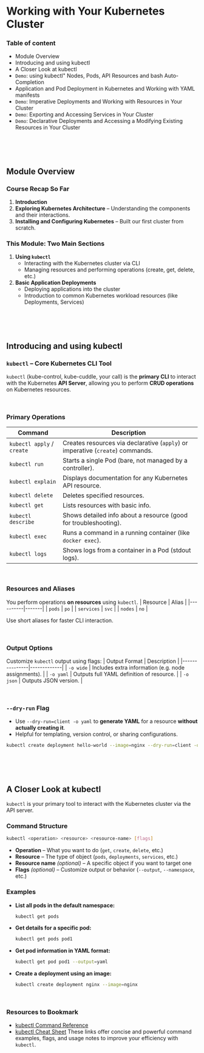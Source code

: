 # Working with Your Kubernetes Cluster

### Table of content
  - Module Overview
  - Introducing and using kubectl
  - A Closer Look at kubectl
  - `Demo`: using kubectl" Nodes, Pods, API Resources and bash Auto-Completion
  - Application and Pod Deployment in Kubernetes and Working with YAML manifests
  - `Demo`: Imperative Deployments and Working with Resources in Your Cluster
  - `Demo`: Exporting and Accessing Services in Your Cluster
  - `Demo`: Declarative Deployments and Accessing a Modifying Existing Resources in Your Cluster


<br><br><br>


## Module Overview
### Course Recap So Far
1. **Introduction**
2. **Exploring Kubernetes Architecture** – Understanding the components and their interactions.
3. **Installing and Configuring Kubernetes** – Built our first cluster from scratch.

### This Module: Two Main Sections
1. **Using `kubectl`**
   - Interacting with the Kubernetes cluster via CLI
   - Managing resources and performing operations (create, get, delete, etc.)
2. **Basic Application Deployments**
   - Deploying applications into the cluster
   - Introduction to common Kubernetes workload resources (like Deployments, Services)


<br><br><br>


## Introducing and using kubectl
### `kubectl` – Core Kubernetes CLI Tool
`kubectl` (kube-control, kube-cuddle, your call) is the **primary CLI** to interact with the Kubernetes **API Server**, allowing you to perform **CRUD operations** on Kubernetes resources.

<br>

### Primary Operations
| Command | Description |
|---|---|
| `kubectl apply` / `create` | Creates resources via declarative (`apply`) or imperative (`create`) commands. |
| `kubectl run`        | Starts a single Pod (bare, not managed by a controller). |
| `kubectl explain`    | Displays documentation for any Kubernetes API resource. |
| `kubectl delete`     | Deletes specified resources. |
| `kubectl get`        | Lists resources with basic info. |
| `kubectl describe`   | Shows detailed info about a resource (good for troubleshooting). |
| `kubectl exec`       | Runs a command in a running container (like `docker exec`). |
| `kubectl logs`       | Shows logs from a container in a Pod (stdout logs). |

<br>

### Resources and Aliases
You perform operations **on resources** using `kubectl`.
| Resource | Alias |
|----------|-------|
| `pods`   | `po`  |
| `services` | `svc` |
| `nodes`  | `no`  |

Use short aliases for faster CLI interaction.

<br>

### Output Options
Customize `kubectl` output using flags:
| Output Format | Description |
|---------------|-------------|
| `-o wide`     | Includes extra information (e.g. node assignments). |
| `-o yaml`     | Outputs full YAML definition of resource. |
| `-o json`     | Outputs JSON version. |

<br>

### `--dry-run` Flag
- Use `--dry-run=client -o yaml` to **generate YAML** for a resource **without actually creating it**.
- Helpful for templating, version control, or sharing configurations.

```bash
kubectl create deployment hello-world --image=nginx --dry-run=client -o yaml
```


<br><br><br>


## A Closer Look at kubectl
`kubectl` is your primary tool to interact with the Kubernetes cluster via the API server.

### Command Structure
```bash
kubectl <operation> <resource> <resource-name> [flags]
```

- **Operation** – What you want to do (`get`, `create`, `delete`, etc.)
- **Resource** – The type of object (`pods`, `deployments`, `services`, etc.)
- **Resource name** *(optional)* – A specific object if you want to target one
- **Flags** *(optional)* – Customize output or behavior (`--output`, `--namespace`, etc.)

### Examples
- **List all pods in the default namespace:**
  ```bash
  kubectl get pods
  ```
- **Get details for a specific pod:**
  ```bash
  kubectl get pods pod1
  ```
- **Get pod information in YAML format:**
  ```bash
  kubectl get pod pod1 --output=yaml
  ```
- **Create a deployment using an image:**
  ```bash
  kubectl create deployment nginx --image=nginx
  ```

<br>

### Resources to Bookmark
- [kubectl Command Reference](https://kubernetes.io/docs/reference/kubectl/)
- [kubectl Cheat Sheet](https://kubernetes.io/docs/reference/kubectl/cheatsheet/)
These links offer concise and powerful command examples, flags, and usage notes to improve your efficiency with `kubectl`.
